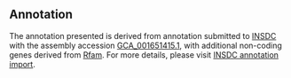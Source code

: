 

Annotation
----------

The annotation presented is derived from annotation submitted to
[INSDC](http://www.insdc.org) with the assembly accession
[GCA\_001651415.1](http://www.ebi.ac.uk/ena/data/view/GCA_001651415.1),
with additional non-coding genes derived from
[Rfam](http://rfam.xfam.org/). For more details, please visit [INSDC
annotation
import](http://ensemblgenomes.org/info/data/insdc_annotation).
